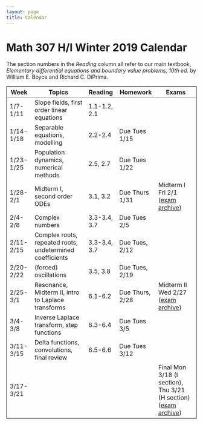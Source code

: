 ```yaml
---
layout: page
title: Calendar
---
```


# Math 307 H/I Winter 2019 Calendar

The section numbers in the *Reading* column all refer to our main textbook, *Elementary differential equations and boundary value problems, 10th ed.* by William E. Boyce and Richard C. DiPrima. 

<table border="2" cellspacing="0" cellpadding="6" rules="groups" frame="hsides">


<colgroup>
<col  class="org-left" />

<col  class="org-left" />

<col  class="org-right" />

<col  class="org-left" />

<col  class="org-left" />
</colgroup>
<thead>
<tr>
<th scope="col" class="org-left">Week</th>
<th scope="col" class="org-left">Topics</th>
<th scope="col" class="org-right">Reading</th>
<th scope="col" class="org-left">Homework</th>
<th scope="col" class="org-left">Exams</th>
</tr>
</thead>

<tbody>
<tr>
<td class="org-left">1/7-1/11</td>
<td class="org-left">Slope fields, first order linear equations</td>
<td class="org-right">1.1-1.2, 2.1</td>
<td class="org-left">&#xa0;</td>
<td class="org-left">&#xa0;</td>
</tr>


<tr>
<td class="org-left">1/14-1/18</td>
<td class="org-left">Separable equations, modelling</td>
<td class="org-right">2.2-2.4</td>
<td class="org-left">Due Tues 1/15</td>
<td class="org-left">&#xa0;</td>
</tr>


<tr>
<td class="org-left">1/23-1/25</td>
<td class="org-left">Population dynamics, numerical methods</td>
<td class="org-right">2.5, 2.7</td>
<td class="org-left">Due Tues 1/22</td>
<td class="org-left">&#xa0;</td>
</tr>


<tr>
<td class="org-left">1/28-2/1</td>
<td class="org-left">Midterm I, second order ODEs</td>
<td class="org-right">3.1, 3.2</td>
<td class="org-left">Due Thurs 1/31</td>
<td class="org-left">Midterm I Fri 2/1  (<a
href="http://sites.math.washington.edu/~sylvest/courses/math307/general/midterm1.php">exam archive</a>)</td>
</tr>


<tr>
<td class="org-left">2/4-2/8</td>
<td class="org-left">Complex numbers</td>
<td class="org-right">3.3-3.4, 3.7</td>
<td class="org-left">Due Tues 2/5</td>
<td class="org-left">&#xa0;</td>
</tr>


<tr>
<td class="org-left">2/11-2/15</td>
<td class="org-left">Complex roots, repeated roots, undetermined coefficients </td>
<td class="org-right">3.3-3.4, 3.7</td>
<td class="org-left">Due Tues, 2/12</td>
<td class="org-left">&#xa0;</td>
</tr>


<tr>
<td class="org-left">2/20-2/22</td>
<td class="org-left">(forced) oscillations</td>
<td class="org-right">3.5, 3.8</td>
<td class="org-left">Due Tues, 2/19</td>
<td class="org-left">&#xa0;</td>
</tr>


<tr>
<td class="org-left">2/25-3/1</td>
<td class="org-left">Resonance, Midterm II, intro to Laplace transforms</td>
<td class="org-right">6.1-6.2</td>
<td class="org-left">Due Thurs, 2/28</td>
<td class="org-left">Midterm II Wed 2/27 (<a
href="http://sites.math.washington.edu/~sylvest/courses/math307/general/midterm2.php">exam
archive</a>)</td>
</tr>


<tr>
<td class="org-left">3/4-3/8</td>
<td class="org-left">Inverse Laplace transform, step functions</td>
<td class="org-right">6.3-6.4</td>
<td class="org-left">Due Tues 3/5</td>
<td class="org-left">&#xa0;</td>
</tr>


<tr>
<td class="org-left">3/11-3/15</td>
<td class="org-left">Delta functions, convolutions, final review</td>
<td class="org-right">6.5-6.6</td>
<td class="org-left">Due Tues 3/12</td>
<td class="org-left">&#xa0;</td>
</tr>


<tr>
<td class="org-left">3/17-3/21</td>
<td class="org-left">&#xa0;</td>
<td class="org-right">&#xa0;</td>
<td class="org-left">&#xa0;</td>
<td class="org-left">Final Mon 3/18 (I section), Thu 3/21 (H section) (<a
href="http://sites.math.washington.edu/~sylvest/courses/math307/general/final.php">exam
archive</a>)</td>
</tr>
</tbody>
</table>

